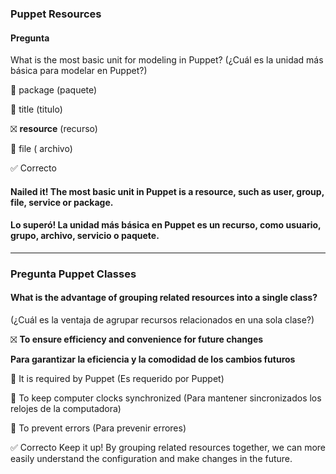 ### Puppet Resources
#### Pregunta

What is the most basic unit for modeling in Puppet?
(¿Cuál es la unidad más básica para modelar en Puppet?)

🔲 package (paquete)

🔲 title (titulo)

⛝ **resource** (recurso)

🔲 file ( archivo)

✅ Correcto

#### Nailed it! The most basic unit in Puppet is a resource, such as user, group, file, service or package.
#### Lo superó! La unidad más básica en Puppet es un recurso, como usuario, grupo, archivo, servicio o paquete.
---
### Pregunta Puppet Classes

#### What is the advantage of grouping related resources into a single class?
(¿Cuál es la ventaja de agrupar recursos relacionados en una sola clase?)


⛝ **To ensure efficiency and convenience for future changes**

   **Para garantizar la eficiencia y la comodidad de los cambios futuros**


🔲 It is required by Puppet (Es requerido por Puppet)


🔲 To keep computer clocks synchronized (Para mantener sincronizados los relojes de la computadora)


🔲 To prevent errors (Para prevenir errores)

✅ Correcto
Keep it up! By grouping related resources together, we can more easily understand the configuration and make changes in the future.
